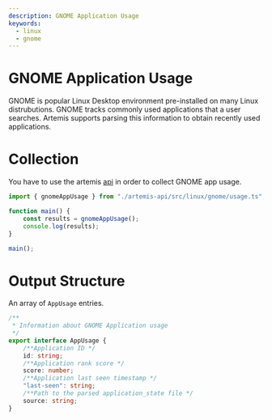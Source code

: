 ```yaml
---
description: GNOME Application Usage
keywords:
  - linux
  - gnome
---
```


# GNOME Application Usage

GNOME is popular Linux Desktop environment pre-installed on many Linux
distrubutions. GNOME tracks commonly used applications that a user searches.
Artemis supports parsing this information to obtain recently used applications.

# Collection

You have to use the artemis [api](../../API/overview.md) in order to collect
GNOME app usage.

```typescript
import { gnomeAppUsage } from "./artemis-api/src/linux/gnome/usage.ts";

function main() {
    const results = gnomeAppUsage();
    console.log(results);
}

main();
```

# Output Structure

An array of `AppUsage` entries.

```typescript
/**
 * Information about GNOME Application usage
 */
export interface AppUsage {
    /**Application ID */
    id: string;
    /**Application rank score */
    score: number;
    /**Application last seen timestamp */
    "last-seen": string;
    /**Path to the parsed application_state file */
    source: string;
}
```
